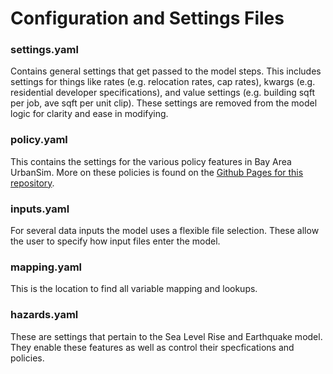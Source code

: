 # Configuration and Settings Files


### settings.yaml

Contains general settings that get passed to the model steps. This includes settings for things like rates (e.g. relocation rates, cap rates), kwargs (e.g. residential developer specifications), and value settings (e.g. building sqft per job, ave sqft per unit clip). These settings are removed from the model logic for clarity and ease in modifying.


### policy.yaml

This contains the settings for the various policy features in Bay Area UrbanSim. More on these policies is found on the [Github Pages for this repository](http://bayareametro.github.io/bayarea_urbansim/pba2040/).


### inputs.yaml

For several data inputs the model uses a flexible file selection. These allow the user to specify how input files enter the model.


### mapping.yaml

This is the location to find all variable mapping and lookups.


### hazards.yaml

These are settings that pertain to the Sea Level Rise and Earthquake model. They enable these features as well as control their specfications and policies.






